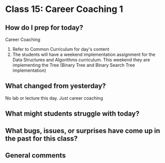 # Class 15: Career Coaching 1

## How do I prep for today?

Career Coaching

1. Refer to Common Curriculum for day's content
1. The students will have a weekend implementation assignment for the Data Structures and Algorithms curriculum. This weekend they are implementing the Tree (Binary Tree and Binary Search Tree implementation)

## What changed from yesterday?

No lab or lecture this day. Just career coaching

## What might students struggle with today?

## What bugs, issues, or surprises have come up in the past for this class?

## General comments
